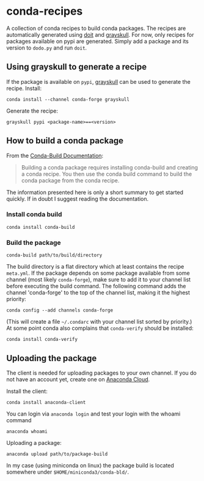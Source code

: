 # conda-recipes
A collection of conda recipes to build conda packages.
The recipes are automatically generated using [doit](https://pydoit.org/) and [grayskull](https://conda-forge.org/blog/posts/2020-03-05-grayskull/).
For now, only recipes for packages available on pypi are generated.
Simply add a package and its version to `dodo.py` and run `doit`.

## Using grayskull to generate a recipe

If the package is available on `pypi`, [grayskull](https://conda-forge.org/blog/posts/2020-03-05-grayskull/) can be used to generate the recipe.
Install:
```
conda install --channel conda-forge grayskull
```
Generate the recipe:
```
grayskull pypi <package-name>==<version>
```

## How to build a conda package

From the [Conda-Build Documentation](https://docs.conda.io/projects/conda-build/en/latest/index.html):
> Building a conda package requires installing conda-build and creating a conda recipe. You then use the conda build command to build the conda package from the conda recipe.

The information presented here is only a short summary to get started quickly. If in doubt
I suggest reading the documentation.

### Install conda build
```
conda install conda-build
```

### Build the package
```
conda-build path/to/build/directory
```
The build directory is a flat directory which at least contains the recipe `meta.yml`.
If the package depends on some package available from some channel (most likely `conda-forge`),
make sure to add it to your channel list before executing the build command. 
The following command adds the channel 'conda-forge' to the top of the channel list, making it the highest priority:
```
conda config --add channels conda-forge
```
(This will create a file `~/.condarc` with your channel list sorted by priority.)
At some point conda also complains that `conda-verify` should be installed:
```
conda install conda-verify
```

## Uploading the package

The client is needed for uploading packages to your own channel.
If you do not have an account yet, create one on [Anaconda Cloud](https://anaconda.org).

Install the client:
```
conda install anaconda-client
```
You can login via `anaconda login` and test your login with the whoami command
```
anaconda whoami
```
Uploading a package:
```
anaconda upload path/to/package-build
```
In my case (using miniconda on linux) the package build is located somewhere under `$HOME/miniconda3/conda-bld/`.
